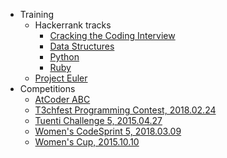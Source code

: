 * Training
  * Hackerrank tracks
    * [Cracking the Coding Interview](https://www.hackerrank.com/domains/tutorials/cracking-the-coding-interview)
    * [Data Structures](https://www.hackerrank.com/domains/data-structures)
    * [Python](https://www.hackerrank.com/domains/python)
    * [Ruby](https://www.hackerrank.com/domains/ruby)
  * [Project Euler](https://projecteuler.net)
* Competitions
  * [AtCoder ABC](http://atcoder.jp/contest/archive?categories=5&mode=button)
  * [T3chfest Programming Contest, 2018.02.24](https://t3chfest.uc3m.es/2018/programacion/)
  * [Tuenti Challenge 5, 2015.04.27](https://contest.tuenti.net/resources/2015/Question_1.html)
  * [Women's CodeSprint 5, 2018.03.09](https://www.hackerrank.com/contests/womens-codesprint-5)
  * [Women's Cup, 2015.10.10](https://www.hackerrank.com/contests/womenscup)

